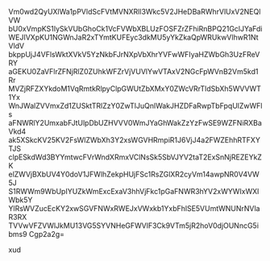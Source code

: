 Vm0wd2QyUXlWa1pPVldScFVtMVNXRll3Wkc5V2JHeDBaRWhrVlUxV2NEQlVW
bU0xVmpKS1IySkVUbGhoCk1VcFVWbXBLUzFOSFZrZFhiRnBPQ21GclJYaFdi
WEJIVXpKU1NGWnJaR2xTYmtKUFEyc3dkMU5yYkZkaQpWRUkwVlhwR1NtVldV
bkppUjJ4VFlsWktXVkV5YzNkbFJrNXpVbXhrYVFwWFIyaHZWbGh3UzFReVRY
aGEKU0ZaVFlrZFNjRlZ0ZUhkWFZrVjVUVlYwVTAxV2NGcFpWVnB2Vm5kd1Rr
MVZjRFZXYkdoM1VqRmtkRlpyClpGWUtZbXMxY0ZWcVRrTldSbXh5WVVWT1Yx
WnJWalZVVmxZd1ZUSktTRlZzY0ZwTlJuQnlWakJHZDFaRwpTbFpqUlZwWFls
aFNWRlY2UmxabFJtUlpDbUZHVVV0WmJYaGhWakZzYzFwSE9WZFNiRXBaVkd4
ak5XSkcKV25KV2FsWlZWbXh3Y2xsWGVHRmpiR1J6VjJ4a2FWZEhhRTFXYTJS
clpESkdWd3BYYmtwcFVrWndXRmxVClNsSk5SbVJYV2taT2ExSnNjREZEYkZK
elZWVjBXbUV4Y0doV1JFWlhZekpHUjFSc1RsZGlXR2cyVm14awpNR0V4VW5J
S1RWWm9WbUpIYUZkWmExcExaV3hhVjFkc1pGaFNWR3hYV2xWYWIxWXlWbk5Y
YlRsWVZucEcKY2xwSGVFNWxRWEJxVWxkb1YxbFhlSE5VUmtWNUNrNVlaR3RX
TVVwVFZVWlJkMU13VG5SYVNHeGFWVlF3Ck9VTm5jR2hoV0djOUNncG5ibms9
Cgp2a2g=

xud